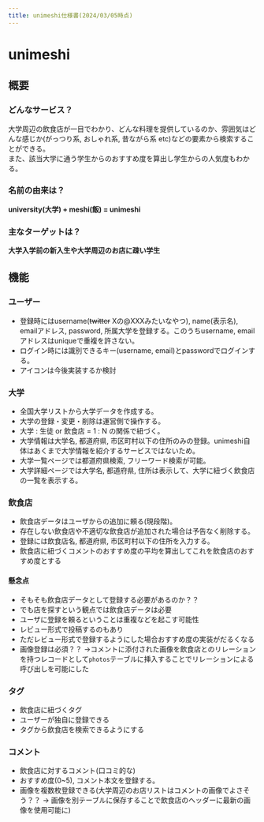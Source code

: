 ```yaml
---
title: unimeshi仕様書(2024/03/05時点)
---
```


# unimeshi

## 概要

### どんなサービス？

大学周辺の飲食店が一目でわかり、どんな料理を提供しているのか、雰囲気はどんな感じか(がっつり系, おしゃれ系, 昔ながら系 etc)などの要素から検索することができる。  
また、該当大学に通う学生からのおすすめ度を算出し学生からの人気度もわかる。

### 名前の由来は？

**university(大学) + meshi(飯) = unimeshi**  

### 主なターゲットは？

**大学入学前の新入生や大学周辺のお店に疎い学生**

## 機能

### ユーザー

- 登録時にはusername(~~twitter~~ Xの@XXXみたいなやつ), name(表示名), emailアドレス, password, 所属大学を登録する。このうちusername, emailアドレスはuniqueで重複を許さない。
- ログイン時には識別できるキー(username, email)とpasswordでログインする。
- アイコンは今後実装するか検討

### 大学

- 全国大学リストから大学データを作成する。
- 大学の登録・変更・削除は運営側で操作する。
- 大学 : 生徒 or 飲食店 = 1 : N の関係で紐づく。
- 大学情報は大学名, 都道府県, 市区町村以下の住所のみの登録。unimeshi自体はあくまで大学情報を紹介するサービスではないため。
- 大学一覧ページでは都道府県検索, フリーワード検索が可能。
- 大学詳細ページでは大学名, 都道府県, 住所は表示して、大学に紐づく飲食店の一覧を表示する。

### 飲食店

- 飲食店データはユーザからの追加に頼る(現段階)。
- 存在しない飲食店や不適切な飲食店が追加された場合は予告なく削除する。
- 登録には飲食店名, 都道府県, 市区町村以下の住所を入力する。
- 飲食店に紐づくコメントのおすすめ度の平均を算出してこれを飲食店のおすすめ度とする

#### 懸念点

- そもそも飲食店データとして登録する必要があるのか？？
- でも店を探すという観点では飲食店データは必要
- ユーザに登録を頼るということは重複などを起こす可能性
- レビュー形式で投稿するのもあり
- ただレビュー形式で登録するようにした場合おすすめ度の実装がだるくなる
- 画像登録は必須？？ ->コメントに添付された画像を飲食店とのリレーションを持つレコードとして`photos`テーブルに挿入することでリレーションによる呼び出しを可能にした

### タグ

- 飲食店に紐づくタグ
- ユーザーが独自に登録できる
- タグから飲食店を検索できるようにする

### コメント

- 飲食店に対するコメント(口コミ的な)
- おすすめ度(0~5), コメント本文を登録する。
- 画像を複数枚登録できる(大学周辺のお店リストはコメントの画像でよさそう？？ -> 画像を別テーブルに保存することで飲食店のヘッダーに最新の画像を使用可能に)
